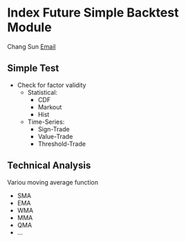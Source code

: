 # Index Future Simple Backtest Module

Chang Sun 
[Email](ynsfsc@126.com)

## Simple Test
* Check for factor validity
   * Statistical:
      * CDF
      * Markout
      * Hist
   * Time-Series:
      * Sign-Trade
      * Value-Trade
      * Threshold-Trade

## Technical Analysis
Variou moving average function
* SMA
* EMA
* WMA
* MMA
* QMA
* ...